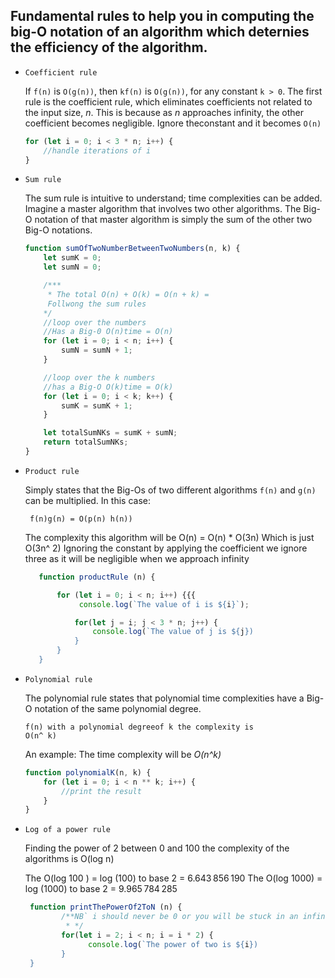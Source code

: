 <!-- @format -->

## Fundamental rules to help you in computing the big-O notation of an algorithm which deternies the efficiency of the algorithm.

-   `Coefficient rule`

    If `f(n)` is `O(g(n))`, then `kf(n)` is `O(g(n))`, for any constant `k > 0`.
    The first rule is the coefficient rule, which eliminates coefficients not
    related to the input size, <em> n</em>. This is because as <em>n</em>
    approaches infinity, the other coefficient becomes negligible. Ignore
    theconstant and it becomes `O(n)`

    ```js
    for (let i = 0; i < 3 * n; i++) {
    	//handle iterations of i
    }
    ```

-   `Sum rule`

    The sum rule is intuitive to understand; time complexities can be added.
    Imagine a master algorithm that involves two other algorithms. The Big-O
    notation of that master algorithm is simply the sum of the other two Big-O
    notations.

    ```js
    function sumOfTwoNumberBetweenTwoNumbers(n, k) {
    	let sumK = 0;
    	let sumN = 0;

    	/***
         * The total O(n) + O(k) = O(n + k) = 
         Follwong the sum rules
        */
    	//loop over the numbers
    	//Has a Big-0 O(n)time = O(n)
    	for (let i = 0; i < n; i++) {
    		sumN = sumN + 1;
    	}

    	//loop over the k numbers
    	//has a Big-O O(k)time = O(k)
    	for (let i = 0; i < k; k++) {
    		sumK = sumK + 1;
    	}

    	let totalSumNKs = sumK + sumN;
    	return totalSumNKs;
    }
    ```

-   `Product rule`

    Simply states that the Big-Os of two different algorithms `f(n)` and `g(n)`
    can be multiplied. In this case:

         f(n)g(n) = O(p(n) h(n))

    The complexity this algorithm will be O(n) = O(n) \* O(3n) Which is just
    O(3n^ 2) Ignoring the constant by applying the coefficient we ignore three
    as it will be negligible when we approach infinity

    ```js
       function productRule (n) {

           for (let i = 0; i < n; i++) {{{
                console.log(`The value of i is ${i}`);

               for(let j = i; j < 3 * n; j++) {
                   console.log(`The value of j is ${j})
               }
           }
       }
    ```

-   `Polynomial rule`

    The polynomial rule states that polynomial time complexities have a Big-O
    notation of the same polynomial degree.

        f(n) with a polynomial degreeof k the complexity is
        O(n^ k)

    An example: The time complexity will be <em>O(n^k)</em>

    ```js
    function polynomialK(n, k) {
    	for (let i = 0; i < n ** k; i++) {
    		//print the result
    	}
    }
    ```

-   `Log of a power rule`

    Finding the power of 2 between 0 and 100 the complexity of the algorithms is
    O(log n)

    The O(log 100 ) = log (100) to base 2 = 6.643 856 190
    The O(log 1000) = log (1000) to base 2 = 9.965 784 285

    ```js
     function printThePowerOf2ToN (n) {
            /**NB` i should never be 0 or you will be stuck in an infinite loop
             * */
            for(let i = 2; i < n; i = i * 2) {
                  console.log(`The power of two is ${i})
            }
     }
    ```

